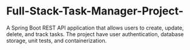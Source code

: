 # Full-Stack-Task-Manager-Project-
A Spring Boot REST API application that allows users to create, update, delete, and track tasks. The project have user authentication, database storage, unit tests, and containerization.
